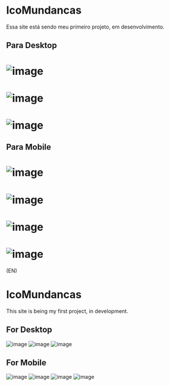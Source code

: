 # IcoMundancas
Essa site está sendo meu primeiro projeto, em desenvolvimento.

## Para Desktop
![image](https://user-images.githubusercontent.com/94218497/159672617-e85748ff-a455-4554-8d2b-338f755cc988.png)
===============================================================================================================
![image](https://user-images.githubusercontent.com/94218497/159672695-ac22a8e9-d0f4-4625-a516-e9b382b94937.png)
===============================================================================================================
![image](https://user-images.githubusercontent.com/94218497/159672802-053c67c7-69b0-4a53-ad71-65305f915574.png)
===============================================================================================================

## Para Mobile
![image](https://user-images.githubusercontent.com/94218497/159673073-52eeb379-9c76-4b95-a075-55d74bc17932.png)
===============================================================================================================
![image](https://user-images.githubusercontent.com/94218497/159673137-c36686f5-b519-4578-966f-648a779783bd.png)
===============================================================================================================
![image](https://user-images.githubusercontent.com/94218497/159673230-217057a2-3247-404f-88ea-c8086cc01747.png)
===============================================================================================================
![image](https://user-images.githubusercontent.com/94218497/159673281-202ba4d1-7a9a-41d4-bf5b-2ea886e19b2f.png)
===============================================================================================================


(EN)
# IcoMundancas
This site is being my first project, in development.

## For Desktop
![image](https://user-images.githubusercontent.com/94218497/159672617-e85748ff-a455-4554-8d2b-338f755cc988.png)
![image](https://user-images.githubusercontent.com/94218497/159672695-ac22a8e9-d0f4-4625-a516-e9b382b94937.png)
![image](https://user-images.githubusercontent.com/94218497/159672802-053c67c7-69b0-4a53-ad71-65305f915574.png)


## For Mobile
![image](https://user-images.githubusercontent.com/94218497/159673073-52eeb379-9c76-4b95-a075-55d74bc17932.png)
![image](https://user-images.githubusercontent.com/94218497/159673137-c36686f5-b519-4578-966f-648a779783bd.png)
![image](https://user-images.githubusercontent.com/94218497/159673230-217057a2-3247-404f-88ea-c8086cc01747.png)
![image](https://user-images.githubusercontent.com/94218497/159673281-202ba4d1-7a9a-41d4-bf5b-2ea886e19b2f.png)
